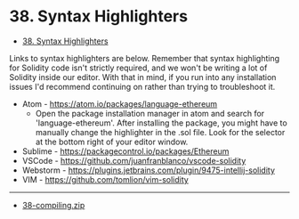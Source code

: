 #   38. Syntax Highlighters

- [38. Syntax Highlighters](https://www.udemy.com/course/ethereum-and-solidity-the-complete-developers-guide/learn/lecture/9032998#questions)

Links to syntax highlighters are below.  Remember that syntax highlighting for Solidity code isn't strictly required, and we won't be writing a lot of Solidity inside our editor.  With that in mind, if you run into any installation issues I'd recommend continuing on rather than trying to troubleshoot it.

-   Atom - https://atom.io/packages/language-ethereum
    -   Open the package installation manager in atom and search for 'language-ethereum'.  After installing the package, you might have to manually change the highlighter in the .sol file.  Look for the selector at the bottom right of your editor window.
-   Sublime - https://packagecontrol.io/packages/Ethereum
-   VSCode - https://github.com/juanfranblanco/vscode-solidity
-   Webstorm - https://plugins.jetbrains.com/plugin/9475-intellij-solidity
-   VIM - https://github.com/tomlion/vim-solidity


---

-   [38-compiling.zip](https://github.com/web3-nfts/bt-web3/raw/main/Curricula/Ethereum-and-Solidity_The_Complete_Developers_Guide/resources/38-compiling.zip)